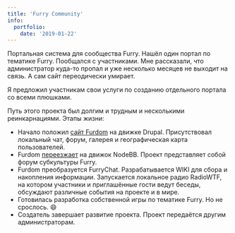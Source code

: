 ```yaml
---
title: 'Furry Community'
info:
  portfolio:
    date: '2019-01-22'
---
```


Портальная система для сообщества Furry. Нашёл один портал по тематике Furry. Пообщался с участниками. Мне рассказали, что администратор куда-то пропал и уже несколько месяцев не выходит на связь. А сам сайт переодически умирает.

Я предложил участникам свои услуги по созданию отдельного портала со всеми плюшками.

<!--more-->

Путь этого проекта был долгим и трудным и несколькими реинкарнациями. Этапы жизни:

- Начало положил [сайт Furdom](https://web.archive.org/web/20160306172722/http://furdom.org/) на движке Drupal. Присутствовал локальный чат, форум, галерея и географическая карта пользователей.
- Furdom [переезжает](https://web.archive.org/web/20180902111607/https://furdom.org/) на движок NodeBB. Проект представляет собой форум субкультуры Furry.
- Furdom преобразуется FurryChat. Разрабатывается WIKI для сбора и накопления информации. Запускается локальное радио RadioWTF, на котором участники и приглашённые гости ведут беседы, обсуждают различные события на проекте и в мире.
- Готовилась разработка собственной игры по тематике Furry. Но не срослось. :smile:
- Создатель завершает развитие проекта. Проект передаётся другим администраторам.

